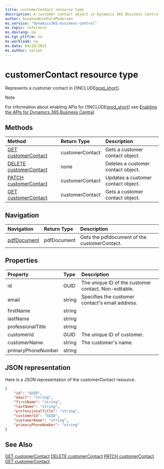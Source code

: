 ```yaml
---
title: customerContact resource type
description: A customer contact object in Dynamics 365 Business Central.
author: SusanneWindfeldPedersen
ms.service: "dynamics365-business-central"
ms.topic: reference
ms.devlang: na
ms.tgt_pltfrm: na
ms.workload: na
ms.date: 04/28/2025
ms.author: solsen
---
```


# customerContact resource type

<!-- START>DO_NOT_EDIT -->
<!-- IMPORTANT:Do not edit any of the content between here and the END>DO_NOT_EDIT. -->
Represents a customer contact in [!INCLUDE[prod_short](../../../includes/prod_short.md)].

> [!NOTE]
> For information about enabling APIs for [!INCLUDE[prod_short](../../../includes/prod_short.md)] see [Enabling the APIs for Dynamics 365 Business Central](../enabling-apis-for-dynamics-nav.md).

## Methods

| Method | Return Type|Description |
|:--------------------|:-----------|:-------------------------|
|[GET customerContact](../api/dynamics_customercontact_get.md)|customerContact|Gets a customer contact object.|
|[DELETE customerContact](../api/dynamics_customercontact_delete.md)|none|Deletes a customer contact object.|
|[PATCH customerContact](../api/dynamics_customercontact_update.md)|customerContact|Updates a customer contact object.|
|[GET customerContact](../api/dynamics_customercontact_get.md)|customerContact|Gets a customer contact object.|


## Navigation

| Navigation |Return Type| Description |
|:----------|:----------|:-----------------|
|[pdfDocument](dynamics_pdfdocument.md)|pdfDocument |Gets the pdfdocument of the customerContact.|

## Properties

| Property           | Type   |Description     |
|:-------------------|:-------|:---------------|
|id|GUID|The unique ID of the customer contact. Non-editable.|
|email|string|Specifies the customer contact's email address.|
|firstName|string||
|lastName|string||
|professionalTitle|string||
|customerId|GUID|The unique ID of customer.  |
|customerName|string|The customer's name.|
|primaryPhoneNumber|string||

## JSON representation

Here is a JSON representation of the customerContact resource.


```json
{
    "id": "GUID",
    "email": "string",
    "firstName": "string",
    "lastName": "string",
    "professionalTitle": "string",
    "customerId": "GUID",
    "customerName": "string",
    "primaryPhoneNumber": "string"
}
```
<!-- IMPORTANT: END>DO_NOT_EDIT -->

## See Also
[GET customerContact](../api/dynamics_customercontact_get.md)
[DELETE customerContact](../api/dynamics_customercontact_delete.md)
[PATCH customerContact](../api/dynamics_customercontact_update.md)
[GET customerContact](../api/dynamics_customercontact_get.md)
